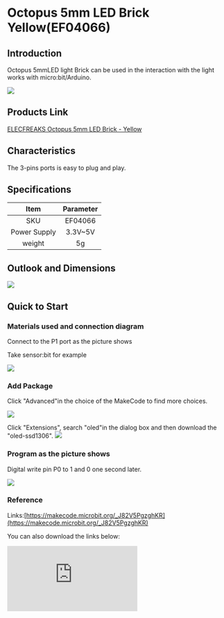 ﻿# Octopus 5mm LED Brick  Yellow(EF04066)

## Introduction

Octopus 5mmLED light Brick can be used in the interaction with the light works with micro:bit/Arduino.

 ![](https://wiki-media-ef.oss-cn-hongkong.aliyuncs.com//images/FJgPKrD.jpg)

## Products Link

[ELECFREAKS Octopus 5mm LED Brick - Yellow](https://shop.elecfreaks.com/products/elecfreaks-octopus-5mm-led-brick-yellow?_pos=1&_sid=f1c96f06a&_ss=r)

## Characteristics

  The 3-pins ports is easy to plug and play.

## Specifications


Item | Parameter
:-: | :-:
SKU|EF04066
Power Supply|3.3V~5V
weight|5g

## Outlook and Dimensions


 ![](https://wiki-media-ef.oss-cn-hongkong.aliyuncs.com//images/D93Zvpm.png)

## Quick to Start

### Materials used and connection diagram

Connect to the P1 port as the picture shows

Take sensor:bit for example

![](https://wiki-media-ef.oss-cn-hongkong.aliyuncs.com//images/fDm8yzB.png)
### Add Package

Click "Advanced"in the choice of the MakeCode to find more choices.

![](https://wiki-media-ef.oss-cn-hongkong.aliyuncs.com//images/smtcNoB.png)

Click "Extensions", search "oled"in the dialog box and then download the "oled-ssd1306".
![](https://wiki-media-ef.oss-cn-hongkong.aliyuncs.com//images/VGSLRXB.png)

### Program as the picture shows

Digital write pin P0 to 1 and 0 one second later.

![](https://wiki-media-ef.oss-cn-hongkong.aliyuncs.com//images/AAzv9pn.png)

### Reference

Links:[https://makecode.microbit.org/_J82V5PgzghKR](https://makecode.microbit.org/_J82V5PgzghKR)

You can also download the links below:


<div
    style={{
        position: 'relative',
        paddingBottom: '60%',
        overflow: 'hidden',
    }}
>
    <iframe
        src="https://makecode.microbit.org/_J82V5PgzghKR"
        frameborder="0"
        sandbox="allow-popups allow-forms allow-scripts allow-same-origin"
        style={{
            position: 'absolute',
            width: '100%',
            height: '100%',
        }}
    />
</div>


### Result

 LED flashes each second.

## Relevant Cases


## Technique Files
